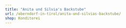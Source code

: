 ```yaml
---
title: "Anita und Silvia's Backstube"
url: /oberndorf-in-tirol/anita-und-silvias-backstube/
shop: Konditorei
---
```

